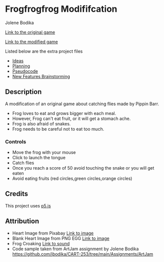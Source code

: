 # Frogfrogfrog Modififcation

Jolene Bodika

[Link to the original game](https://pippinbarr.github.io/cart253-examples/topics/making/frogfrogfrog/index.html)

[Link to the modified game](https://jbodika.github.io/CART-253/Assignments/ModJam/)

Listed below are the extra project files

- [Ideas](./ideas.md)
- [Planning](./planning.md)
- [Pseudocode](./pseudocode.md)
- [New Features Brainstorming](./new-features-ideas.md)

## Description

A modification of an original game about catching flies made by Pippin Barr.

- Frog loves to eat and grows bigger with each meal.
- However, Frog can't eat fruit, or it will get a stomach ache.
- Frog is also afraid of snakes.
- Frog needs to be careful not to eat too much.

### Controls

- Move the frog with your mouse
- Click to launch the tongue
- Catch flies
- Once you reach a score of 50 avoid touching the snake or you will get eaten
- Avoid eating fruits (red circles,green circles,orange circles)

## Credits

This project uses [p5.js](https://p5js.org/)

## Attribution

- Heart Image from Pixabay [Link to image](https://pixabay.com/illustrations/pixel-heart-heart-pixel-symbol-red-2779422/)
- Blank Heart Image from PNG EGG [Link to image](https://www.pngegg.com/en/png-cwvxw)
- Frog Croaking [Link to sound](https://www.soundsnap.com/frog_croaking_x1)
- Code sample taken from ArtJam assignment by Jolene Bodika https://github.com/jbodika/CART-253/tree/main/Assignments/ArtJam
